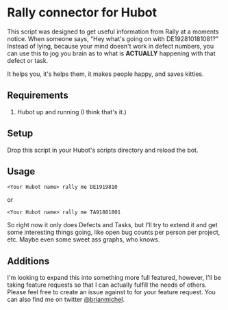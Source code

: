 Rally connector for Hubot
===========================
This script was designed to get useful information from Rally at a moments notice. When someone says, "Hey what's going on with DE192810181081?" Instead of lying, because your mind doesn't work in defect numbers, you can use this to jog you brain as to what is __ACTUALLY__ happening with that defect or task.

It helps you, it's helps them, it makes people happy, and saves kitties.

Requirements
------------
 1. Hubot up and running (I think that's it.)

Setup
-----
 Drop this script in your Hubot's scripts directory and reload the bot. 

Usage
-----

	<Your Hubot name> rally me DE1919810
or

	<Your Hubot name> rally me TA91881801

 So right now it only does Defects and Tasks, but I'll try to extend it and get some interesting things going, like open bug counts per person per project, etc. Maybe even some sweet ass graphs, who knows. 

Additions
---------
 I'm looking to expand this into something more full featured, however, I'll be taking feature requests so that I can actually fulfill the needs of others. Please feel free to create an issue against to for your feature request. You can also find me on twitter [@brianmichel](http://www.twitter.com/#!/brianmichel).